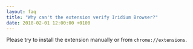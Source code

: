 ```yaml
---
layout: faq
title: "Why can't the extension verify Iridium Browser?"
date: 2018-02-01 12:00:00 +0100
---
```


Please try to install the extension manually or from ```chrome://extensions```.
